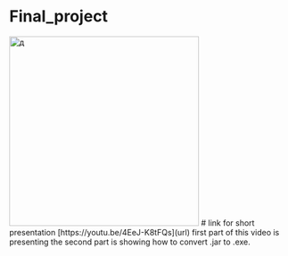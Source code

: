 # Final_project

<img width="340" alt="д" src="https://user-images.githubusercontent.com/73099449/117708738-d7698080-b1d8-11eb-9ad4-68780d97b320.PNG">
# link for short presentation
[https://youtu.be/4EeJ-K8tFQs](url)
first part of this video is presenting the second part is showing how to convert .jar to .exe.
